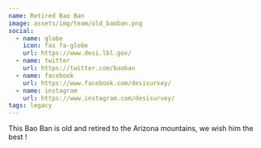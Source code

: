 ```yaml
---
name: Retired Bao Ban
image: assets/img/team/old_baoban.png
social:
  - name: globe
    icon: fas fa-globe
    url: https://www.desi.lbl.gov/
  - name: twitter
    url: https://twitter.com/baoban
  - name: facebook
    url: https://www.facebook.com/desisurvey/
  - name: instagram
    url: https://www.instagram.com/desisurvey/
tags: legacy
---
```

This Bao Ban is old and retired to the Arizona mountains, we wish him the best !
